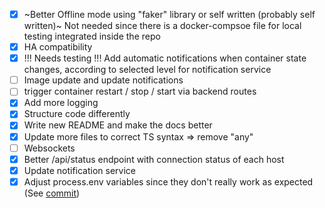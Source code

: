 - [x] ~Better Offline mode using "faker" library or self written (probably self written)~ Not needed since there is a docker-compsoe file for local testing integrated inside the repo
- [x] HA compatibility
- [x] !!! Needs testing !!! Add automatic notifications when container state changes, according to selected level for notification service
- [ ] Image update and update notifications
- [ ] trigger container restart / stop / start via backend routes
- [x] Add more logging
- [x] Structure code differently
- [x] Write new README and make the docs better
- [x] Update more files to correct TS syntax => remove "any"
- [ ] Websockets
- [x] Better /api/status endpoint with connection status of each host
- [x] Update notification service
- [x] Adjust process.env variables since they don't really work as expected (See [commit](https://github.com/Its4Nik/dockstatapi/pull/21/commits/a03b58c7a17e269f46216df5492e18d008774961))
